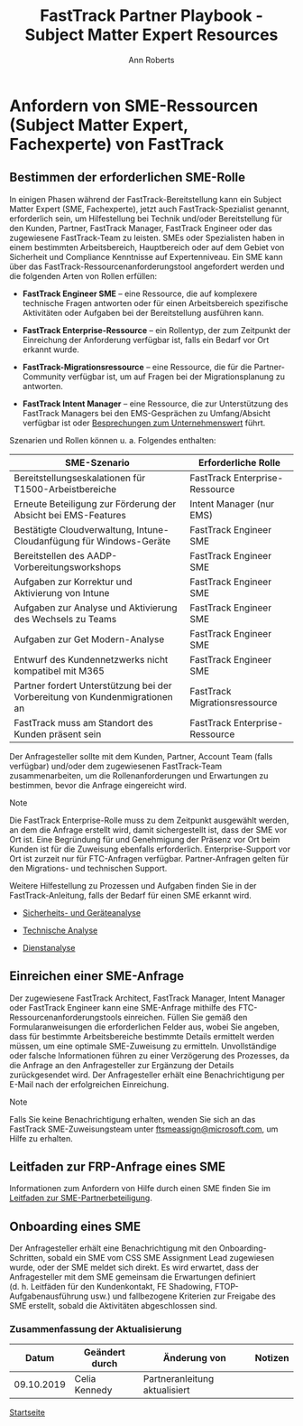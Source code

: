 ﻿---  
# required metadata  
title: FastTrack Partner Playbook - Subject Matter Expert Resources
description: FastTrack Partner Playbook - Subject Matter Expert Resources
author: Ann Roberts  
ms.author: v-cekenn
manager: pagrim
ms.date: 10/02/2019 
ms.topic: partner-playbook  
ms.prod: non-product-specific  
ms.custom: partner-playbook  
ft.audience: partner
ft.owner: pagrim
---  

# Anfordern von SME-Ressourcen (Subject Matter Expert, Fachexperte) von FastTrack

## Bestimmen der erforderlichen SME-Rolle

In einigen Phasen während der FastTrack-Bereitstellung kann ein Subject Matter Expert (SME, Fachexperte), jetzt auch FastTrack-Spezialist genannt, erforderlich sein, um Hilfestellung bei Technik und/oder Bereitstellung für den Kunden, Partner, FastTrack Manager, FastTrack Engineer oder das zugewiesene FastTrack-Team zu leisten. SMEs oder Spezialisten haben in einem bestimmten Arbeitsbereich, Hauptbereich oder auf dem Gebiet von Sicherheit und Compliance Kenntnisse auf Expertenniveau. Ein SME kann über das FastTrack-Ressourcenanforderungstool angefordert werden und die folgenden Arten von Rollen erfüllen:

  - **FastTrack Engineer SME** – eine Ressource, die auf komplexere technische Fragen antworten oder für einen Arbeitsbereich spezifische Aktivitäten oder Aufgaben bei der Bereitstellung ausführen kann.

  - **FastTrack Enterprise-Ressource** – ein Rollentyp, der zum Zeitpunkt der Einreichung der Anforderung verfügbar ist, falls ein Bedarf vor Ort erkannt wurde.

  - **FastTrack-Migrationsressource** – eine Ressource, die für die Partner-Community verfügbar ist, um auf Fragen bei der Migrationsplanung zu antworten.

  - **FastTrack Intent Manager** – eine Ressource, die zur Unterstützung des FastTrack Managers bei den EMS-Gesprächen zu Umfang/Absicht verfügbar ist oder [Besprechungen zum Unternehmenswert](resources-bvd.md) führt.

Szenarien und Rollen können u. a. Folgendes enthalten:

| **SME-Szenario**                                                      | **Erforderliche Rolle**             |
| --------------------------------------------------------------------- | ----------------------------- |
| Bereitstellungseskalationen für T1500-Arbeistbereiche               | FastTrack Enterprise-Ressource |
| Erneute Beteiligung zur Förderung der Absicht bei EMS-Features | Intent Manager (nur EMS)      |
| Bestätigte Cloudverwaltung, Intune-Cloudanfügung für Windows-Geräte   | FastTrack Engineer SME        |
| Bereitstellen des AADP-Vorbereitungsworkshops                    | FastTrack Engineer SME        |
| Aufgaben zur Korrektur und Aktivierung von Intune               | FastTrack Engineer SME        |
| Aufgaben zur Analyse und Aktivierung des Wechsels zu Teams | FastTrack Engineer SME        |
| Aufgaben zur Get Modern-Analyse                                  | FastTrack Engineer SME        |
| Entwurf des Kundennetzwerks nicht kompatibel mit M365             | FastTrack Engineer SME        |
| Partner fordert Unterstützung bei der Vorbereitung von Kundenmigrationen an | FastTrack Migrationsressource  |
| FastTrack muss am Standort des Kunden präsent sein             | FastTrack Enterprise-Ressource |

Der Anfragesteller sollte mit dem Kunden, Partner, Account Team (falls verfügbar) und/oder dem zugewiesenen FastTrack-Team zusammenarbeiten, um die Rollenanforderungen und Erwartungen zu bestimmen, bevor die Anfrage eingereicht wird.

> [!NOTE]
> Die FastTrack Enterprise-Rolle muss zu dem Zeitpunkt ausgewählt werden, an dem die Anfrage erstellt wird, damit sichergestellt ist, dass der SME vor Ort ist. Eine Begründung für und Genehmigung der Präsenz vor Ort beim Kunden ist für die Zuweisung ebenfalls erforderlich. Enterprise-Support vor Ort ist zurzeit nur für FTC-Anfragen verfügbar.  Partner-Anfragen gelten für den Migrations- und technischen Support.

Weitere Hilfestellung zu Prozessen und Aufgaben finden Sie in der FastTrack-Anleitung, falls der Bedarf für einen SME erkannt wird.

  - [Sicherheits- und Geräteanalyse](assess-conduct-security-workshop-partner-de.md)

  - [Technische Analyse](assess-conduct-technical-assessment-partner-de.md)

  - [Dienstanalyse](assess-conduct-services-workshops-partner-de.md)

## Einreichen einer SME-Anfrage

Der zugewiesene FastTrack Architect, FastTrack Manager, Intent Manager oder FastTrack Engineer kann eine SME-Anfrage mithilfe des FTC-Ressourcenanforderungstools einreichen. Füllen Sie gemäß den Formularanweisungen die erforderlichen Felder aus, wobei Sie angeben, dass für bestimmte Arbeitsbereiche bestimmte Details ermittelt werden müssen, um eine optimale SME-Zuweisung zu ermitteln. Unvollständige oder falsche Informationen führen zu einer Verzögerung des Prozesses, da die Anfrage an den Anfragesteller zur Ergänzung der Details zurückgesendet wird. Der Anfragesteller erhält eine Benachrichtigung per E-Mail nach der erfolgreichen Einreichung.

> [!NOTE]
> Falls Sie keine Benachrichtigung erhalten, wenden Sie sich an das FastTrack SME-Zuweisungsteam unter <ftsmeassign@microsoft.com>, um Hilfe zu erhalten.

## Leitfaden zur FRP-Anfrage eines SME

Informationen zum Anfordern von Hilfe durch einen SME finden Sie im [Leitfaden zur SME-Partnerbeteiligung](https://aka.ms/FRPHubSMERequestProcess).

## Onboarding eines SME

Der Anfragesteller erhält eine Benachrichtigung mit den Onboarding-Schritten, sobald ein SME vom CSS SME Assignment Lead zugewiesen wurde, oder der SME meldet sich direkt. Es wird erwartet, dass der Anfragesteller mit dem SME gemeinsam die Erwartungen definiert (d. h. Leitfäden für den Kundenkontakt, FE Shadowing, FTOP-Aufgabenausführung usw.) und fallbezogene Kriterien zur Freigabe des SME erstellt, sobald die Aktivitäten abgeschlossen sind.

### Zusammenfassung der Aktualisierung

|Datum|Geändert durch|Änderung von|Notizen|
|---------|---------------|----------------------------|-------------|
|09.10.2019| Celia Kennedy| Partneranleitung aktualisiert| |

[Startseite](http://partner-docs.microsoft.com)

